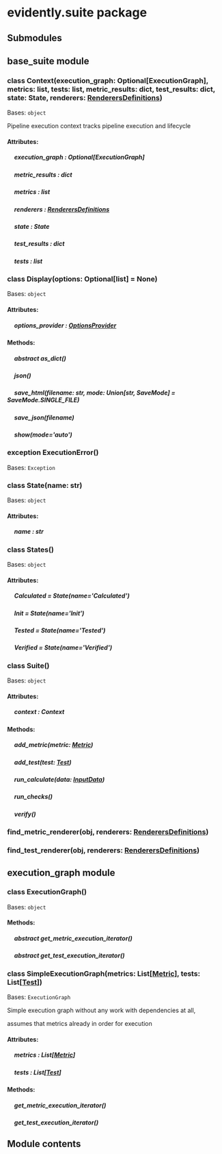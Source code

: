 # evidently.suite package

## Submodules

## base_suite module


### class Context(execution_graph: Optional[ExecutionGraph], metrics: list, tests: list, metric_results: dict, test_results: dict, state: State, renderers: [RenderersDefinitions](evidently.renderers.md#evidently.renderers.base_renderer.RenderersDefinitions))
Bases: `object`

Pipeline execution context tracks pipeline execution and lifecycle

#### Attributes: 

##### &nbsp;&nbsp;&nbsp;&nbsp; execution_graph : Optional[ExecutionGraph] 

##### &nbsp;&nbsp;&nbsp;&nbsp; metric_results : dict 

##### &nbsp;&nbsp;&nbsp;&nbsp; metrics : list 

##### &nbsp;&nbsp;&nbsp;&nbsp; renderers : [RenderersDefinitions](evidently.renderers.md#evidently.renderers.base_renderer.RenderersDefinitions) 

##### &nbsp;&nbsp;&nbsp;&nbsp; state : State 

##### &nbsp;&nbsp;&nbsp;&nbsp; test_results : dict 

##### &nbsp;&nbsp;&nbsp;&nbsp; tests : list 

### class Display(options: Optional[list] = None)
Bases: `object`

#### Attributes: 

##### &nbsp;&nbsp;&nbsp;&nbsp; options_provider : [OptionsProvider](evidently.options.md#evidently.options.OptionsProvider) 

#### Methods: 

##### &nbsp;&nbsp;&nbsp;&nbsp; abstract  as_dict()

##### &nbsp;&nbsp;&nbsp;&nbsp; json()

##### &nbsp;&nbsp;&nbsp;&nbsp; save_html(filename: str, mode: Union[str, SaveMode] = SaveMode.SINGLE_FILE)

##### &nbsp;&nbsp;&nbsp;&nbsp; save_json(filename)

##### &nbsp;&nbsp;&nbsp;&nbsp; show(mode='auto')

### exception ExecutionError()
Bases: `Exception`


### class State(name: str)
Bases: `object`

#### Attributes: 

##### &nbsp;&nbsp;&nbsp;&nbsp; name : str 

### class States()
Bases: `object`

#### Attributes: 

##### &nbsp;&nbsp;&nbsp;&nbsp; Calculated  = State(name='Calculated') 

##### &nbsp;&nbsp;&nbsp;&nbsp; Init  = State(name='Init') 

##### &nbsp;&nbsp;&nbsp;&nbsp; Tested  = State(name='Tested') 

##### &nbsp;&nbsp;&nbsp;&nbsp; Verified  = State(name='Verified') 

### class Suite()
Bases: `object`

#### Attributes: 

##### &nbsp;&nbsp;&nbsp;&nbsp; context : Context 

#### Methods: 

##### &nbsp;&nbsp;&nbsp;&nbsp; add_metric(metric: [Metric](evidently.metrics.md#evidently.metrics.base_metric.Metric))

##### &nbsp;&nbsp;&nbsp;&nbsp; add_test(test: [Test](evidently.tests.md#evidently.tests.base_test.Test))

##### &nbsp;&nbsp;&nbsp;&nbsp; run_calculate(data: [InputData](evidently.metrics.md#evidently.metrics.base_metric.InputData))

##### &nbsp;&nbsp;&nbsp;&nbsp; run_checks()

##### &nbsp;&nbsp;&nbsp;&nbsp; verify()

### find_metric_renderer(obj, renderers: [RenderersDefinitions](evidently.renderers.md#evidently.renderers.base_renderer.RenderersDefinitions))

### find_test_renderer(obj, renderers: [RenderersDefinitions](evidently.renderers.md#evidently.renderers.base_renderer.RenderersDefinitions))
## execution_graph module


### class ExecutionGraph()
Bases: `object`

#### Methods: 

##### &nbsp;&nbsp;&nbsp;&nbsp; abstract  get_metric_execution_iterator()

##### &nbsp;&nbsp;&nbsp;&nbsp; abstract  get_test_execution_iterator()

### class SimpleExecutionGraph(metrics: List[[Metric](evidently.metrics.md#evidently.metrics.base_metric.Metric)], tests: List[[Test](evidently.tests.md#evidently.tests.base_test.Test)])
Bases: `ExecutionGraph`

Simple execution graph without any work with dependencies at all,

assumes that metrics already in order for execution
#### Attributes: 

##### &nbsp;&nbsp;&nbsp;&nbsp; metrics : List[[Metric](evidently.metrics.md#evidently.metrics.base_metric.Metric)] 

##### &nbsp;&nbsp;&nbsp;&nbsp; tests : List[[Test](evidently.tests.md#evidently.tests.base_test.Test)] 

#### Methods: 

##### &nbsp;&nbsp;&nbsp;&nbsp; get_metric_execution_iterator()

##### &nbsp;&nbsp;&nbsp;&nbsp; get_test_execution_iterator()
## Module contents
